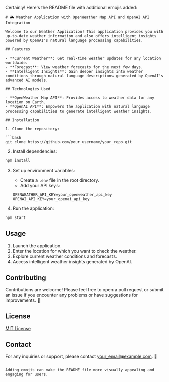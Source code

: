 Certainly! Here's the README file with additional emojis added:

```
# 🌦️ Weather Application with OpenWeather Map API and OpenAI API Integration

Welcome to our Weather Application! This application provides you with up-to-date weather information and also offers intelligent insights powered by OpenAI's natural language processing capabilities.

## Features

- **Current Weather**: Get real-time weather updates for any location worldwide.
- **Forecast**: View weather forecasts for the next few days.
- **Intelligent Insights**: Gain deeper insights into weather conditions through natural language descriptions generated by OpenAI's advanced AI models.

## Technologies Used

- **OpenWeather Map API**: Provides access to weather data for any location on Earth.
- **OpenAI API**: Empowers the application with natural language processing capabilities to generate intelligent weather insights.

## Installation

1. Clone the repository:

```bash
git clone https://github.com/your_username/your_repo.git
```

2. Install dependencies:

```bash
npm install
```

3. Set up environment variables:

   - Create a `.env` file in the root directory.
   - Add your API keys:

   ```plaintext
   OPENWEATHER_API_KEY=your_openweather_api_key
   OPENAI_API_KEY=your_openai_api_key
   ```

4. Run the application:

```bash
npm start
```

## Usage

1. Launch the application.
2. Enter the location for which you want to check the weather.
3. Explore current weather conditions and forecasts.
4. Access intelligent weather insights generated by OpenAI.

## Contributing

Contributions are welcome! Please feel free to open a pull request or submit an issue if you encounter any problems or have suggestions for improvements. 🚀

## License

[MIT License](LICENSE)

## Contact

For any inquiries or support, please contact [your_email@example.com](mailto:your_email@example.com). 📧
```

Adding emojis can make the README file more visually appealing and engaging for users.
